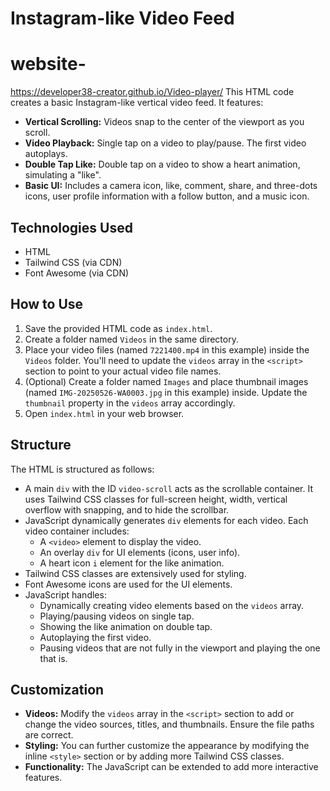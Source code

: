 # Instagram-like Video Feed
# website-
https://developer38-creator.github.io/Video-player/
This HTML code creates a basic Instagram-like vertical video feed. It features:

-   **Vertical Scrolling:** Videos snap to the center of the viewport as you scroll.
-   **Video Playback:** Single tap on a video to play/pause. The first video autoplays.
-   **Double Tap Like:** Double tap on a video to show a heart animation, simulating a "like".
-   **Basic UI:** Includes a camera icon, like, comment, share, and three-dots icons, user profile information with a follow button, and a music icon.

## Technologies Used

-   HTML
-   Tailwind CSS (via CDN)
-   Font Awesome (via CDN)

## How to Use

1.  Save the provided HTML code as `index.html`.
2.  Create a folder named `Videos` in the same directory.
3.  Place your video files (named `7221400.mp4` in this example) inside the `Videos` folder. You'll need to update the `videos` array in the `<script>` section to point to your actual video file names.
4.  (Optional) Create a folder named `Images` and place thumbnail images (named `IMG-20250526-WA0003.jpg` in this example) inside. Update the `thumbnail` property in the `videos` array accordingly.
5.  Open `index.html` in your web browser.

## Structure

The HTML is structured as follows:

-   A main `div` with the ID `video-scroll` acts as the scrollable container. It uses Tailwind CSS classes for full-screen height, width, vertical overflow with snapping, and to hide the scrollbar.
-   JavaScript dynamically generates `div` elements for each video. Each video container includes:
    -   A `<video>` element to display the video.
    -   An overlay `div` for UI elements (icons, user info).
    -   A heart icon `i` element for the like animation.
-   Tailwind CSS classes are extensively used for styling.
-   Font Awesome icons are used for the UI elements.
-   JavaScript handles:
    -   Dynamically creating video elements based on the `videos` array.
    -   Playing/pausing videos on single tap.
    -   Showing the like animation on double tap.
    -   Autoplaying the first video.
    -   Pausing videos that are not fully in the viewport and playing the one that is.

## Customization

-   **Videos:** Modify the `videos` array in the `<script>` section to add or change the video sources, titles, and thumbnails. Ensure the file paths are correct.
-   **Styling:** You can further customize the appearance by modifying the inline `<style>` section or by adding more Tailwind CSS classes.
-   **Functionality:** The JavaScript can be extended to add more interactive features.

